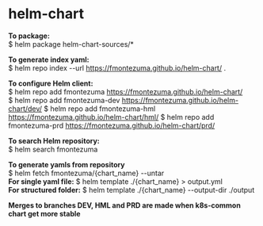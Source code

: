 # helm-chart

**To package:**  
$ helm package helm-chart-sources/*

**To generate index yaml:**  
$ helm repo index --url https://fmontezuma.github.io/helm-chart/ .

**To configure Helm client:**   
$ helm repo add fmontezuma https://fmontezuma.github.io/helm-chart/  
$ helm repo add fmontezuma-dev https://fmontezuma.github.io/helm-chart/dev/
$ helm repo add fmontezuma-hml https://fmontezuma.github.io/helm-chart/hml/
$ helm repo add fmontezuma-prd https://fmontezuma.github.io/helm-chart/prd/

**To search Helm repository:**  
$ helm search fmontezuma

**To generate yamls from repository**  
 $ helm fetch fmontezuma/{chart_name} --untar  
 **For single yaml file:** $ helm template ./{chart_name} > output.yml  
 **For structured folder:** $ helm template ./{chart_name} --output-dir ./output

**Merges to branches DEV, HML and PRD are made when k8s-common chart get more stable**

